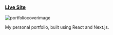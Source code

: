 
### [Live Site](https://admindashboardneatgrey.netlify.app/)

![portfoliocoverimage](https://user-images.githubusercontent.com/92688327/146644495-ea8f0f82-63ad-48e6-810e-b08d77761f87.PNG)

My personal portfolio, built using React and Next.js.
